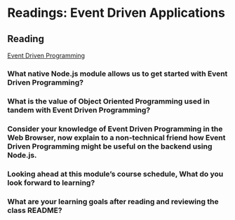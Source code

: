 # Readings: Event Driven Applications


## Reading  
[Event Driven Programming](https://www.digitalocean.com/community/tutorials/nodejs-event-driven-programming)  
  
### What native Node.js module allows us to get started with Event Driven Programming?  
  
  
  
### What is the value of Object Oriented Programming used in tandem with Event Driven Programming?  
  
  
  
### Consider your knowledge of Event Driven Programming in the Web Browser, now explain to a non-technical friend how Event Driven Programming might be useful on the backend using Node.js.  
  

### Looking ahead at this module’s course schedule, What do you look forward to learning?  
  
  
  
### What are your learning goals after reading and reviewing the class README?  
  
  
  
